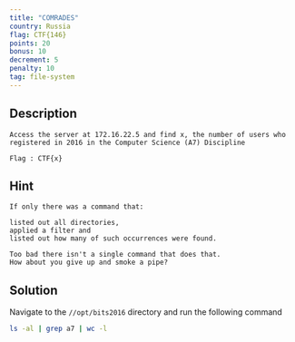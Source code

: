 ```yaml
---
title: "COMRADES"
country: Russia
flag: CTF{146}
points: 20
bonus: 10
decrement: 5
penalty: 10
tag: file-system
---
```


## Description

```
Access the server at 172.16.22.5 and find x, the number of users who registered in 2016 in the Computer Science (A7) Discipline

Flag : CTF{x}
```

## Hint

```
If only there was a command that:

listed out all directories,
applied a filter and
listed out how many of such occurrences were found.

Too bad there isn't a single command that does that.
How about you give up and smoke a pipe?
```

## Solution

Navigate to the `//opt/bits2016` directory and run the following command

```bash
ls -al | grep a7 | wc -l
```
